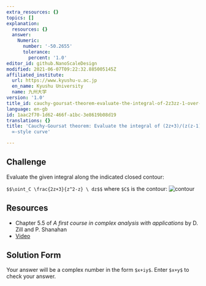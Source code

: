 ```yaml
---
extra_resources: {}
topics: []
explanation:
  resources: {}
  answer:
    Numeric:
      number: '-50.2655'
      tolerance:
        percent: '1.0'
editor_id: github.NanoScaleDesign
modified: 2021-06-07T09:22:32.885005145Z
affiliated_institute:
  url: https://www.kyushu-u.ac.jp
  en_name: Kyushu University
  name: 九州大学
version: '1.0'
title_id: cauchy-goursat-theorem-evaluate-the-integral-of-2z3zz-1-over-a-complex-style-curve
language: en-gb
id: 1aac2f70-1d62-466f-a1bc-3e8619b08d19
translations: {}
title: 'Cauchy-Goursat theorem: Evaluate the integral of (2z+3)/(z(z-1)) over a complex
  ∞-style curve'

---
```


## Challenge
Evaluate the given integral along the indicated closed contour:

`$$\oint_C \frac{2z+3}{z^2-z} \ dz$$` where `$C$` is the contour:
![contour](https://challenge-hub.com/api/v0/teachers/github.cbal-brezina/resources/public/6803de81-2784-4300-9adf-3a0f2d7698d5.png/6803de81-2784-4300-9adf-3a0f2d7698d5.png)


## Resources
- Chapter 5.5 of *A first course in complex analysis with applications* by D. Zill and P. Shanahan
- [Video](https://www.youtube.com/watch?v=VI_K5eNb2YE&list=PLi7yHjesblV0sSfZzWdSUXGO683n_nJdQ&index=24)

## Solution Form
Your answer will be a complex number in the form `$x+iy$`.
Enter `$x+y$` to check your answer.